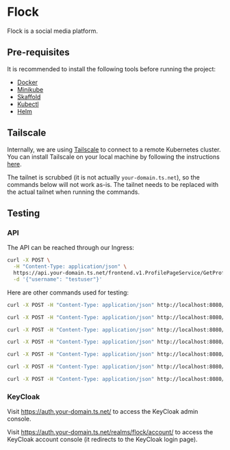 # Flock

Flock is a social media platform.

## Pre-requisites

It is recommended to install the following tools before running the project:

- [Docker](https://docs.docker.com/get-docker/)
- [Minikube](https://minikube.sigs.k8s.io/docs/start/)
- [Skaffold](https://skaffold.dev/docs/install/)
- [Kubectl](https://kubernetes.io/docs/tasks/tools/install-kubectl/)
- [Helm](https://helm.sh/docs/intro/install/)

## Tailscale

Internally, we are using [Tailscale](https://tailscale.com/kb/1236/kubernetes-operator) to connect to a remote Kubernetes cluster. You can install Tailscale on your local machine by following the instructions [here](https://tailscale.com/download).

The tailnet is scrubbed (it is not actually `your-domain.ts.net`), so the commands below will not work as-is. The tailnet needs to be replaced with the actual tailnet when running the commands.

## Testing

### API

The API can be reached through our Ingress:

```bash
curl -X POST \
  -H "Content-Type: application/json" \
  https://api.your-domain.ts.net/frontend.v1.ProfilePageService/GetProfilePage \
  -d '{"username": "testuser"}'
```

Here are other commands used for testing:

```bash
curl -X POST -H "Content-Type: application/json" http://localhost:8080/frontend.v1.ProfilePageService/GetProfilePage -d '{"username": "testuser"}'

curl -X POST -H "Content-Type: application/json" http://localhost:8080/frontend.v1.HomePageService/GetHomePage -d '{}'

curl -X POST -H "Content-Type: application/json" http://localhost:8080/backend.v1.PostService/CreatePost -d '{"author_id": 1, "content": "This is a new post"}'

curl -X POST -H "Content-Type: application/json" http://localhost:8080/backend.v1.PostService/GetPost -d '{"id": 123}'

curl -X POST -H "Content-Type: application/json" http://localhost:8080/backend.v1.PostService/BatchGetPosts -d '{"ids": ["123", "456", "789"]}'

curl -X POST -H "Content-Type: application/json" http://localhost:8080/backend.v1.PostService/ListMostRecentPosts -d '{"post_limit": 10}'

curl -X POST -H "Content-Type: application/json" http://localhost:8080/backend.v1.PostService/ListMostRecentPostsByUser -d '{"author": {"id": "1", "username": "testuser"}, "post_limit": 5}'
```

### KeyCloak

Visit https://auth.your-domain.ts.net/ to access the KeyCloak admin console.

Visit https://auth.your-domain.ts.net/realms/flock/account/ to access the KeyCloak account console (it redirects to the KeyCloak login page).
